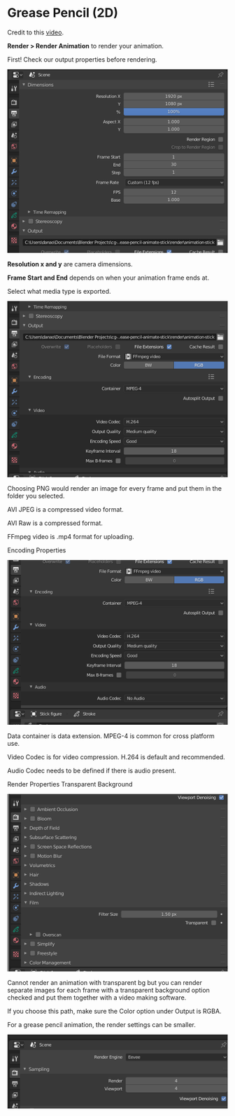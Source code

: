 # Grease Pencil \(2D\)

Credit to this [video](https://www.blendernation.com/2021/02/20/how-to-render-a-grease-pencil-animation-video-basic-settings-blender-2-9/).



**Render &gt; Render Animation** to render your animation.



First! Check our output properties before rendering.

![](../.gitbook/assets/image%20%2895%29.png)

**Resolution x and y** are camera dimensions.

**Frame Start and End** depends on when your animation frame ends at.



Select what media type is exported.

![](../.gitbook/assets/image%20%2897%29.png)



Choosing PNG would render an image for every frame and put them in the folder you selected.

AVI JPEG is a compressed video format.

AVI Raw is a compressed format.

FFmpeg video is .mp4 format for uploading.



Encoding Properties

![](../.gitbook/assets/image%20%2894%29.png)

Data container is data extension. MPEG-4 is common for cross platform use.

Video Codec is for video compression. H.264 is default and recommended.

Audio Codec needs to be defined if there is audio present.





Render Properties Transparent Background

![](../.gitbook/assets/image%20%2898%29.png)

Cannot render an animation with transparent bg but you can render separate images for each frame with a transparent background option checked and put them together with a video making software.

If you choose this path, make sure the Color option under Output is RGBA.

For a grease pencil animation, the render settings can be smaller.

![](../.gitbook/assets/image%20%2896%29.png)



